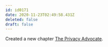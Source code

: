 ```yaml
---
id: id0171
date: 2020-11-23T02:49:58.431Z
deleted: false
draft: false
---
```


Created a new chapter [The Privacy Advocate][1].

[1]: the-privacy-advocate.html
